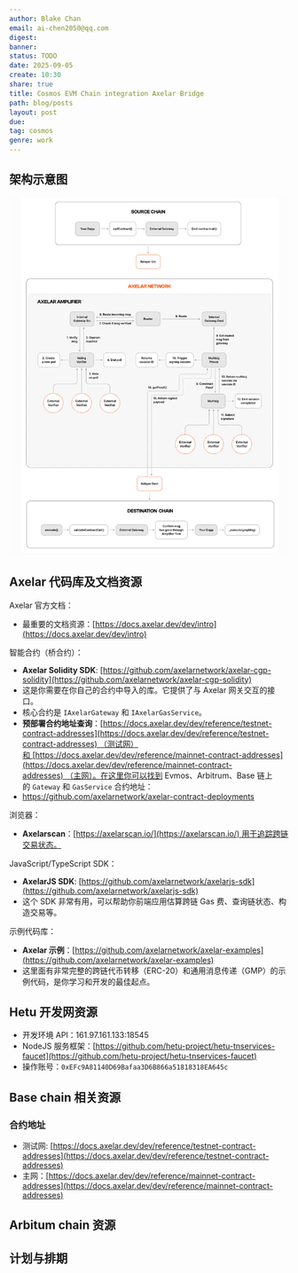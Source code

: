 ```yaml
---
author: Blake Chan
email: ai-chen2050@qq.com
digest: 
banner: 
status: TODO
date: 2025-09-05
create: 10:30
share: true
title: Cosmos EVM Chain integration Axelar Bridge
path: blog/posts
layout: post
due: 
tag: cosmos
genre: work
---
```


## 架构示意图

![axelar-amplifier](../.vuepress/public/img%20/in-post/axelar-amplifier.png)

## Axelar 代码库及文档资源

Axelar 官方文档：
- 最重要的文档资源：[https://docs.axelar.dev/dev/intro](https://docs.axelar.dev/dev/intro)

智能合约（桥合约）：
- **Axelar Solidity SDK**: [https://github.com/axelarnetwork/axelar-cgp-solidity](https://github.com/axelarnetwork/axelar-cgp-solidity)
- 这是你需要在你自己的合约中导入的库。它提供了与 Axelar 网关交互的接口。
- 核心合约是 `IAxelarGateway` 和 `IAxelarGasService`。
- **预部署合约地址查询**：[https://docs.axelar.dev/dev/reference/testnet-contract-addresses](https://docs.axelar.dev/dev/reference/testnet-contract-addresses) （测试网）和 [https://docs.axelar.dev/dev/reference/mainnet-contract-addresses](https://docs.axelar.dev/dev/reference/mainnet-contract-addresses) （主网）。在这里你可以找到 Evmos、Arbitrum、Base 链上的 `Gateway` 和 `GasService` 合约地址：
- https://github.com/axelarnetwork/axelar-contract-deployments

浏览器：
- **Axelarscan**：[https://axelarscan.io/](https://axelarscan.io/) 用于追踪跨链交易状态。

JavaScript/TypeScript SDK：
 - **AxelarJS SDK**: [https://github.com/axelarnetwork/axelarjs-sdk](https://github.com/axelarnetwork/axelarjs-sdk)
 - 这个 SDK 非常有用，可以帮助你前端应用估算跨链 Gas 费、查询链状态、构造交易等。

示例代码库：
- **Axelar 示例**：[https://github.com/axelarnetwork/axelar-examples](https://github.com/axelarnetwork/axelar-examples)
- 这里面有非常完整的跨链代币转移（ERC-20）和通用消息传递（GMP）的示例代码，是你学习和开发的最佳起点。

## Hetu 开发网资源

- 开发环境 API：161.97.161.133:18545  
- NodeJS 服务框架：[https://github.com/hetu-project/hetu-tnservices-faucet](https://github.com/hetu-project/hetu-tnservices-faucet)
- 操作账号：`0xEFc9A81140D69Bafaa3D6B866a51818318EA645c`

## Base chain 相关资源

### 合约地址

- 测试网: [https://docs.axelar.dev/dev/reference/testnet-contract-addresses](https://docs.axelar.dev/dev/reference/testnet-contract-addresses)
- 主网：[https://docs.axelar.dev/dev/reference/mainnet-contract-addresses](https://docs.axelar.dev/dev/reference/mainnet-contract-addresses)

## Arbitum chain 资源


## 计划与排期
